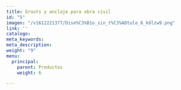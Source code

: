 ```yaml
---
title: Grouts y anclaje para obra civil
id: "5"
imagen: "/v1612221377/Dise%C3%B1o_sin_t%C3%ADtulo_6_k6lzw9.png"
link: ''
catalogo: 
meta_keywords: 
meta_description: 
weight: "9"
menu:
  principal:
    parent: Productos
    weight: 6

---
```

